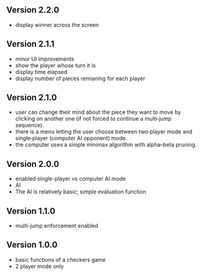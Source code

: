 ## Version 2.2.0
 - display winner across the screen
## Version 2.1.1
 - minor UI improvements
 - show the player whose turn it is
 - display time elapsed
 - display number of pieces remianing for each player
## Version 2.1.0
  - user can change their mind about the piece they want to move by clicking on another one (if not forced to continue a multi‐jump sequence).
  - there is a menu letting the user choose between two‐player mode and single‐player (computer AI opponent) mode.
  - the computer uses a simple minimax algorithm with alpha–beta pruning. 

## Version 2.0.0
 - enabled  single-player vs computer AI mode
 - AI 
 - The AI is relatively basic; simple evaluation function
 
 ## Version 1.1.0
 - multi-jump enforcement enabled
 
## Version 1.0.0
 - basic functions of a checkers game
 - 2 player mode only
 